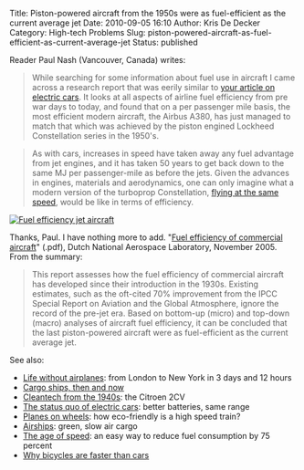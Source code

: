Title: Piston-powered aircraft from the 1950s were as fuel-efficient as the current average jet
Date: 2010-09-05 16:10
Author: Kris De Decker
Category: High-tech Problems
Slug: piston-powered-aircraft-as-fuel-efficient-as-current-average-jet
Status: published



Reader Paul Nash (Vancouver, Canada) writes:

> While searching for some information about fuel use in aircraft I came
> across a research report that was eerily similar to [your article on
> electric
> cars]({filename}/posts/the-status-quo-of-electric-cars-better-batteries-same-range.md).
> It looks at all aspects of airline fuel efficiency from pre war days
> to today, and found that on a per passenger mile basis, the most
> efficient modern aircraft, the Airbus A380, has just managed to match
> that which was achieved by the piston engined Lockheed Constellation
> series in the 1950's.

> As with cars, increases in speed have taken away any fuel advantage
> from jet engines, and it has taken 50 years to get back down to the
> same MJ per passenger-mile as before the jets. Given the advances in
> engines, materials and aerodynamics, one can only imagine what a
> modern version of the turboprop Constellation, [flying at the same
> speed](http://en.wikipedia.org/wiki/Lockheed_Constellation#Specifications_.28L-1049G_Super_Constellation.29),
> would be like in terms of efficiency.

[](http://krisdedecker.typepad.com/.a/6a00e0099229e88833013486e9f25e970c-pi)[![Fuel
efficiency jet
aircraft](http://krisdedecker.typepad.com/.a/6a00e0099229e88833013486ea293c970c-500wi)](http://krisdedecker.typepad.com/.a/6a00e0099229e88833013486ea293c970c-pi)

Thanks, Paul. I have nothing more to add. "[Fuel efficiency of
commercial
aircraft](http://www.transportenvironment.org/Publications/prep_hand_out/lid/398)"
(.pdf), Dutch National Aerospace Laboratory, November 2005. From the
summary:

> This report assesses how the fuel efficiency of commercial aircraft
> has developed since their introduction in the 1930s. Existing
> estimates, such as the oft-cited 70% improvement from the IPCC Special
> Report on Aviation and the Global Atmosphere, ignore the record of the
> pre-jet era. Based on bottom-up (micro) and top-down (macro) analyses
> of aircraft fuel efficiency, it can be concluded that the last
> piston-powered aircraft were as fuel-efficient as the current average
> jet.

See also:

-   [Life without
    airplanes]({filename}/posts/ocean-liners.md):
    from London to New York in 3 days and 12 hours
-   [Cargo ships, then and
    now]({filename}/posts/cargo-ships-then-and-now.md)
-   [Cleantech from the
    1940s]({filename}/posts/citroen-2cv.md): the
    Citroen 2CV
-   [The status quo of electric
    cars]({filename}/posts/the-status-quo-of-electric-cars-better-batteries-same-range.md):
    better batteries, same range
-   [Planes on
    wheels]({filename}/posts/planes-on-whe-1.md):
    how eco-friendly is a high speed train?
-   [Airships]({filename}/posts/green-slow-air.md):
    green, slow air cargo
-   [The age of
    speed]({filename}/posts/speed-energy.md): an
    easy way to reduce fuel consumption by 75 percent
-   [Why bicycles are faster than
    cars](http://www.notechmagazine.com/2010/04/the-industrialization-of-traffic-why-bicycles-are-faster-than-cars.html)

